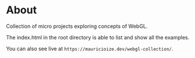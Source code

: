 # About

Collection of micro projects exploring concepts of WebGL.

The index.html in the root directory is able to list and show all the examples.

You can also see live at `https://mauricioize.dev/webgl-collection/`.